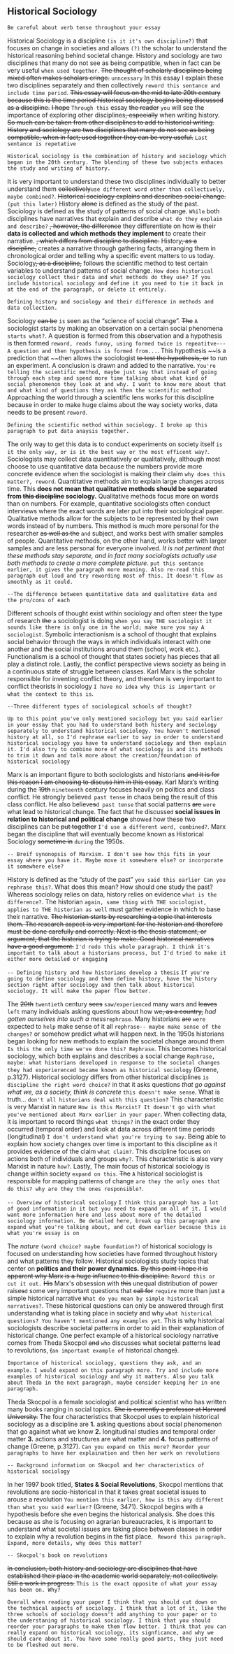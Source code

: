 ## Historical Sociology

`Be careful about verb tense throughout your essay` 

Historical Sociology is a discipline `(is it it's own discipline?)` that focuses on change in societies and allows `(?)` the scholar to understand the historical reasoning behind societal change. History and sociology are two disciplines that many do not see as being compatible, when in fact can be very useful `when used together`. ~~The thought of scholarly disciplines being mixed often makes scholars cringe.~~ `unncessary` In this essay I explain these two disciplines separately and then collectively `reword this sentance and include time period`. ~~This essay will focus on the mid to late 20th century because this is the time period historical sociology begins being discussed as a discipline.~~ ~~I hope~~ `Through this` essay ~~the reader~~ `you` will see the importance of exploring other disciplines~~, especially~~ when writing history. ~~So much can be taken from other disciplines to add to historical writing. History and sociology are two disciplines that many do not see as being compatible, when in fact; used together they can be very useful.~~ `Last sentance is repetative` 

`Historical sociology is the combination of history and sociology which began in the 20th century. The blending of these two subjects enhaces the study and writing of history.`

It is very important to understand these two disciplines individually to better understand them ~~collectively~~`use different word other than collectively, maybe combined?`. ~~Historical sociology explains and describes social change.~~ `(put this later)` History ~~alone~~ is defined as the study of the past. Sociology is defined as the study of patterns of social change. `While` both disciplines have narratives that explain and describe `what do they explain and describe?` ~~, however, the difference~~ they differentiate on how ~~is~~ their **data is collected and which methods they implement** to create their narrative. ~~, which differs from discipline to discipline.~~ History~~, as a discipline,~~ creates a narrative through gathering facts, arranging them in chronological order and telling why a specific event matters to us today. Sociology~~, as a discipline,~~ follows the scientific method to test certain variables to understand patterns of social change. `How does historical sociology collect their data and what methods do they use? If you include historical sociology and define it you need to tie it back in at the end of the paragraph, or delete it entirely.`

`Defining history and sociology and their difference in methods and data collection.`

Sociology ~~can be~~ `is` seen as the “science of social change”. ~~The~~ `A` sociologist starts by making an observation on a certain social phenomena `starts what?`. A question is formed from this observation and a hypothesis is then formed `reword, reads funny, using formed twice is repeatitve--- A question and then hypothesis is formed from...`. This hypothesis ~~is a prediction that ~~then allows the sociologist ~~to test the hypothesis, or~~ to run an experiment. A conclusion is drawn and added to the narrative. `You're telling the scientific method, maybe just say that instead of going through each step and spend more time talking about what kind of social phenomenon they look at and why. I want to know more about that and what kind of questions they ask then the scientific method` Approaching the world through a scientific lens works for this discipline because in order to make huge claims about the way society works, data needs to be present `reword`. 

`Defining the scientific method within sociology. I broke up this paragraph to put data anaysis together.` 

The only way to get this data is to conduct experiments on society itself `is it the only way, or is it the best way or the most efficent way?`. Sociologists may collect data quantitatively or qualitatively, although most choose to use quantitative data because the numbers provide more concrete evidence when the sociologist is making their claim `why does this matter?, reword`. Quantitative methods aim to explain large changes across time. This **does not mean that qualitative methods should be separated from ~~this discipline~~ sociology.** Qualitative methods focus more on words than on numbers. For example, quantitative sociologists often conduct interviews where the exact words are later put into their sociological paper. Qualitative methods allow for the subjects to be represented by their own words instead of by numbers. This method is much more personal for the researcher ~~as well as the~~ `and` subject, and works best with smaller samples of people. Quantitative methods, on the other hand, works better with larger samples and are less personal for everyone involved. _It is not pertinent that these methods stay separate, and in fact many sociologists actually use both methods to create a more complete picture_. `put this sentance earlier, it gives the paragraph more meaning. Also re-read this paragraph out loud and try rewording most of this. It doesn't flow as smoothly as it could.`

`--The difference between quantitative data and qualitative data and the pro/cons of each`

Different schools of thought exist within sociology and often steer the type of research ~~the~~ `a` sociologist is doing `when you say THE sociologist it sounds like there is only one in the world; make sure you say A sociologist`. Symbolic interactionism is a school of thought that explains social behavior through the ways in which individuals interact with one another and the social institutions around them (school, work etc.). Functionalism is a school of thought that states society has pieces that all play a distinct role. Lastly, the conflict perspective views society as being in a continuous state of struggle between classes. Karl Marx is the scholar responsible for inventing conflict theory, and therefore is very important to conflict theorists in sociology `I have no idea why this is important or what the context to this is`. 

`--Three different types of sociological schools of thought?`

`Up to this point you've only mentioned sociology but you said earlier in your essay that you had to understand both history and sociology separately to understand historical sociology. You haven't mentioned history at all, so I'd rephrase earlier to say in order to understand historical sociology you have to understand sociology and then explain it. I'd also try to combine more of what sociology is and its methods to trim it down and talk more about the creation/foundation of historical sociology` 

Marx is an important figure to both sociologists and historians ~~and it is for this reason I am choosing to discuss him in this essay~~. Karl Marx’s writing during the ~~19th~~ `nineteenth` century focuses heavily on politics and class conflict. He strongly believe`d past tense` in chaos being the result of this class conflict. He also believe~~s~~`d past tense` that social patterns ~~are~~ `were` what lead to historical change. The fact that he discusse`d` **social issues in relation to historical and political change** show`ed` how these two disciplines can be ~~put together~~ `I'd use a different word, combined?`. Marx began the discipline that will eventually become known as Historical Sociology ~~sometime in~~ `during` the 1950s. 

`-- Breif synonopsis of Marxism. I don't see how this fits in your essay where you have it. Maybe move it somewhere else? or incorporate it somewhere else?` 

History is defined as the “study of the past” `you said this earlier Can you rephrase this?`. What does this mean? How should one study the past? Whereas sociology relies on data, history relies on evidence `what is the difference?`. The historian `again, same thing with THE sociologist, applies to THE historian as well` must gather evidence in which to base their narrative. ~~The  historian starts by researching a topic that interests them. The research aspect is very important for the historian and therefore must be done carefully and correctly. Next is the thesis statement, or argument, that the historian is trying to make. Good historical narratives have a good argument.~~ `I'd redo this whole paragraph. I think it's important to talk about a historians process, but I'd tried to make it either more detailed or engaging`

 `-- Defining history and how historians develop a thesis`
  `If you're going to define sociology and then define history, have the history section right after sociology and then talk about historical sociology. It will make the paper flow better.`
 

The ~~20th~~ `twentieth` century ~~sees~~ `saw/experienced` many wars and ~~leaves~~ `left` many individuals asking questions about how we~~, as a country,~~ _had gotten ourselves into such a mess_`rephrase`. Many historians ~~are~~ `were` expected to `help` make sense of it all `rephrase-- maybe make sense of the changes?` or somehow predict what will happen next. In the 1950s historians began looking for new methods to explain the societal change around them `Is this the only time we've done this? Rephrase`.   This becomes historical sociology, which both explains and describes a social change `Rephrase, maybe: what historians developed in response to the societal changes they had experierenced became known as historical sociology` (Greene, p.3127). Historical sociology differs from other historical disciplines `is discipline the right word choice?` in that it asks questions _that go against what we, as a society, think is concrete_ `this doesn't make sense`. What is truth… `don't all historians deal with this question?` This characteristic is very Marxist in nature `How is this Marxist? It doesn't go with what you've mentioned about Marx earlier in your paper`. When collecting data, it is important to record things `what things?` in the exact order they occurred (temporal order) and look at data across different time periods (longitudinal) `I don't understand what you're trying to say`. Being able to explain how society changes over time is important to this discipline as it provides evidence of the claim `what claim?`. This discipline focuses on actions both of individuals and groups `why?`. This characteristic is also very Marxist in nature `how?`. Lastly, The main focus of historical sociology is change within society `expand on this`. ~~The~~ `A` historical sociologist is responsible for mapping patterns of change `are they the only ones that do this? why are they the ones responsible?`.  

`-- Overview of historical sociology` 
`I think this paragraph has a lot of good information in it but you need to expand on all of it. I would want more information here and less about more of the detailed sociology information. Be detailed here, break up this paragraph ane expand what you're talking about, and cut down earlier because this is what you're essay is on`

The _nature_ `(word choice? maybe foundation?)` of historical sociology is focused on understanding how societies have formed throughout history and what patterns they follow. Historical sociologists study topics that center on **politics and their power dynamics.** ~~By this point I hope it is apparent why Marx is a huge influence to this discipline.~~ `Reword this or cut it out.` ~~His~~ Marx's obsession with ~~this~~ unequal distribution of power raise~~s~~`d` some very important questions that ~~call for~~ `require` more than just a simple historical narrative `What do you mean by simple historical narratives?`. These historical questions can only be answered through first understanding what is taking place in society and why `what historical questions? You haven't mentioned any examples yet`. This is why historical sociologists describe societal patterns in order to aid in their explanation of historical change. One perfect example of a historical sociology narrative comes from Theda Skocpol ~~and~~ `who` discusses what societal patterns lead to revolutions,  ~~(~~`an important example of` historical change~~)~~. 

`Importance of historical sociology, questions they ask, and an example.`
`I would expand on this paragraph more. Try and include more examples of historical sociology and why it matters. Also you talk about Theda in the next paragraph, maybe consider keeping her in one paragraph.`

Theda Skocpol is a female sociologist and political scientist who has written many books ranging in social topics. ~~She is currently a professor at Harvard University.~~ The four characteristics that Skocpol uses to explain historical sociology as a discipline are **1.** asking questions about social phenomenon that go against what we know **2.** longitudinal studies and temporal order matter **3.** actions and structures are what matter and **4.** focus patterns of change (Greene, p.3127). `Can you expand on this more? Reorder your paragraphs to have her explaination and then her work on revolutions`

`-- Background information on Skocpol and her characteristics of historical sociology`

In her 1997 book titled, **States & Social Revolutions**, Skocpol mentions that revolutions are socio-historical in that it takes great societal issues to arouse a revolution `You mention this earlier, how is this any different than what you said earlier?` (Greene, 3471). Skocpol begins with a hypothesis before she even begins the historical analysis. She does this because as she is focusing on agrarian bureaucracies, it is important to understand what societal issues are taking place between classes in order to explain why a revolution begins in the fist place. ` Reword this paragraph. Expand, more details, why does this matter?`

`-- Skocpol's book on revolutions` 

~~In conclusion, both history and sociology are disciplines that have established their place in the academic world separately, not collectively. Still a work in progress.~~ `This is the exact opposite of what your essay has been on. Why?`

`Overall when reading your paper I think that you should cut down on the technical aspects of sociology. I think that a lot of it, like the three schools of sociology doesn't add anything to your paper or to the understaning of historical sociology. I think that you should reorder your paragraphs to make them flow better. I think that you can really expand on historical sociology, its signficance, and why we should care about it. You have some really good parts, they just need to be fleshed out more.`

